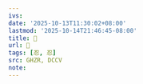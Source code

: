 ```yaml
---
ivs:
date: '2025-10-13T11:30:02+08:00'
lastmod: '2025-10-14T21:46:45-08:00'
title: 󰤋
url: 󰤋
tags: [忍, 忍]
src: GHZR, DCCV
note:
---
```

